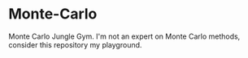 # Monte-Carlo
Monte Carlo Jungle Gym.
I'm not an expert on Monte Carlo methods, consider this repository my playground.
